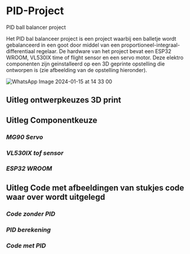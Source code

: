 # PID-Project
PID ball balancer project 

Het PID bal balanceer project is een project waarbij een balletje wordt gebalanceerd in een goot door middel van een proportioneel-integraal-differentiaal regelaar. De hardware van het project bevat een ESP32 WROOM, VL530IX time of flight sensor en een servo motor. Deze elektro componenten zijn geinstalleerd op een 3D geprinte opstelling die ontworpen is (zie afbeelding van de opstelling hieronder).

![WhatsApp Image 2024-01-15 at 14 33 00](https://github.com/WesselJL/PID-Project/assets/80854689/4aa8ec0a-fa02-4ce8-8ac0-2f3b26bc0288)

## **Uitleg ontwerpkeuzes 3D print**

## **Uitleg Componentkeuze**

### *MG90 Servo*

### *VL530IX tof sensor*

### *ESP32 WROOM*

## **Uitleg Code met afbeeldingen van stukjes code waar over wordt uitgelegd**

### *Code zonder PID*

### *PID berekening*

### *Code met PID*


